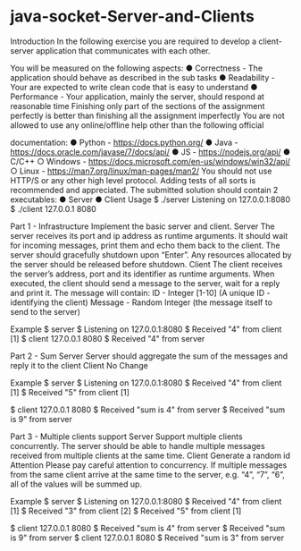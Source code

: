# java-socket-Server-and-Clients

Introduction
In the following exercise you are required to develop a client-server application that
communicates with each other.

You will be measured on the following aspects:
● Correctness - The application should behave as described in the sub tasks
● Readability - Your are expected to write clean code that is easy to understand
● Performance - Your application, mainly the server, should respond at reasonable time
Finishing only part of the sections of the assignment perfectly is better than finishing all the
assignment imperfectly
You are not allowed to use any online/offline help other than the following official

documentation:
● Python - https://docs.python.org/
● Java - https://docs.oracle.com/javase/7/docs/api/
● JS - https://nodejs.org/api/
● C/C++
○ Windows - https://docs.microsoft.com/en-us/windows/win32/api/
○ Linux - https://man7.org/linux/man-pages/man2/
You should not use HTTP/S or any other high level protocol.
Adding tests of all sorts is recommended and appreciated.
The submitted solution should contain 2 executables:
● Server
● Client
Usage
$ ./server
Listening on 127.0.0.1:8080
$ ./client 127.0.0.1 8080

Part 1 - Infrastructure
Implement the basic server and client.
Server
The server receives its port and ip address as runtime arguments. It should wait for incoming
messages, print them and echo them back to the client.
The server should gracefully shutdown upon “Enter”. Any resources allocated by the server
should be released before shutdown.
Client
The client receives the server’s address, port and its identifier as runtime arguments. When
executed, the client should send a message to the server, wait for a reply and print it.
The message will contain:
ID - Integer [1-10] (A unique ID - identifying the client)
Message - Random Integer (the message itself to send to the server)

Example
$ server
$ Listening on 127.0.0.1:8080
$ Received "4" from client [1]
$ client 127.0.0.1 8080
$ Received "4" from server

Part 2 - Sum
Server
Server should aggregate the sum of the messages and reply it to the client
Client
No Change

Example
$ server
$ Listening on 127.0.0.1:8080
$ Received "4" from client [1]
$ Received "5" from client [1]

$ client 127.0.0.1 8080
$ Received "sum is 4" from server
$ Received "sum is 9" from server

Part 3 - Multiple clients support
Server
Support multiple clients concurrently. The server should be able to handle multiple
messages received from multiple clients at the same time.
Client
Generate a random id
Attention
Please pay careful attention to concurrency. If multiple messages from the same client arrive
at the same time to the server, e.g. “4”, “7”, “6”, all of the values will be summed up.

Example
$ server
$ Listening on 127.0.0.1:8080
$ Received "4" from client [1]
$ Received "3" from client [2]
$ Received "5" from client [1]

$ client 127.0.0.1 8080
$ Received "sum is 4" from server
$ Received "sum is 9" from server
$ client 127.0.0.1 8080
$ Received "sum is 3" from server
